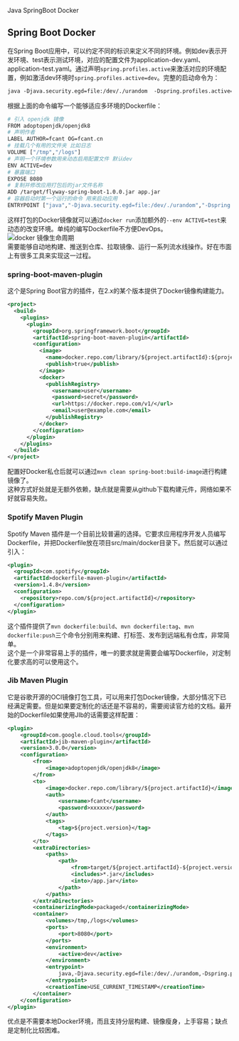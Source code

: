 Java SpringBoot Docker
<a name="dOQqG"></a>
## Spring Boot Docker
在Spring Boot应用中，可以约定不同的标识来定义不同的环境。例如dev表示开发环境、test表示测试环境，对应的配置文件为application-dev.yaml、application-test.yaml。通过声明`spring.profiles.active`来激活对应的环境配置，例如激活dev环境时`spring.profiles.active=dev`。完整的启动命令为：
```bash
java -Djava.security.egd=file:/dev/./urandom  -Dspring.profiles.active=dev -jar spring-boot-app.jar 
```
根据上面的命令编写一个能够适应多环境的Dockerfile：
```dockerfile
# 引入 openjdk 镜像
FROM adoptopenjdk/openjdk8
# 声明作者
LABEL AUTHOR=fcant OG=fcant.cn
# 挂载几个有用的文件夹 比如日志
VOLUME ["/tmp","/logs"]
# 声明一个环境参数用来动态启用配置文件 默认dev
ENV ACTIVE=dev
# 暴露端口
EXPOSE 8080
# 复制并修改应用打包后的jar文件名称
ADD /target/flyway-spring-boot-1.0.0.jar app.jar
# 容器启动时第一个运行的命令 用来启动应用
ENTRYPOINT ["java","-Djava.security.egd=file:/dev/./urandom","-Dspring.profiles.active=${ACTIVE}","-jar","app.jar"]
```
这样打包的Docker镜像就可以通过`docker run`添加额外的`--env ACTIVE=test`来动态的改变环境。单纯的编写Dockerfile不方便DevOps。<br />![docker 镜像生命周期](https://cdn.nlark.com/yuque/0/2021/png/396745/1620366985146-b54fa221-5957-414b-9b4a-b9251812845e.png#clientId=u89e100f1-3332-4&from=ui&id=uff36793f&originHeight=412&originWidth=791&originalType=binary&ratio=1&rotation=0&showTitle=true&size=134405&status=done&style=shadow&taskId=uf61f49dd-389c-45a4-b694-76443b43a66&title=docker%20%E9%95%9C%E5%83%8F%E7%94%9F%E5%91%BD%E5%91%A8%E6%9C%9F "docker 镜像生命周期")<br />需要能够自动地构建、推送到仓库、拉取镜像、运行一系列流水线操作。好在市面上有很多工具来实现这一过程。
<a name="hakOs"></a>
### spring-boot-maven-plugin
这个是Spring Boot官方的插件，在2.x的某个版本提供了Docker镜像构建能力。
```xml
<project>
  <build>
    <plugins>
      <plugin>
        <groupId>org.springframework.boot</groupId>
        <artifactId>spring-boot-maven-plugin</artifactId>
        <configuration>
          <image>
            <name>docker.repo.com/library/${project.artifactId}:${project.version}</name>
            <publish>true</publish>
          </image>
          <docker>
            <publishRegistry>
              <username>user</username>
              <password>secret</password>
              <url>https://docker.repo.com/v1/</url>
              <email>user@example.com</email>
            </publishRegistry>
          </docker>
        </configuration>
      </plugin>
    </plugins>
  </build>
</project>
```
配置好Docker私仓后就可以通过`mvn clean spring-boot:build-image`进行构建镜像了。<br />这种方式好处就是无额外依赖，缺点就是需要从github下载构建元件，网络如果不好就容易失败。
<a name="RnPet"></a>
### Spotify Maven Plugin
Spotify Maven 插件是一个目前比较普遍的选择。它要求应用程序开发人员编写Dockerfile，并把Dockerfile放在项目src/main/docker目录下。然后就可以通过引入：
```xml
<plugin>
  <groupId>com.spotify</groupId>
  <artifactId>dockerfile-maven-plugin</artifactId>
  <version>1.4.8</version>
  <configuration>
    <repository>repo.com/${project.artifactId}</repository>
  </configuration>
</plugin>
```
这个插件提供了`mvn dockerfile:build`、`mvn dockerfile:tag`、`mvn dockerfile:push`三个命令分别用来构建、打标签、发布到远端私有仓库，非常简单。<br />这个是一个非常容易上手的插件，唯一的要求就是需要会编写Dockerfile，对定制化要求高的可以使用这个。
<a name="WRAuE"></a>
### Jib Maven Plugin
它是谷歌开源的OCI镜像打包工具，可以用来打包Docker镜像，大部分情况下已经满足需要。但是如果要定制化的话还是不容易的，需要阅读官方给的文档。最开始的Dockerfile如果使用JIb的话需要这样配置：
```xml
<plugin>
    <groupId>com.google.cloud.tools</groupId>
    <artifactId>jib-maven-plugin</artifactId>
    <version>3.0.0</version>
    <configuration>
        <from>
            <image>adoptopenjdk/openjdk8</image>
        </from>
        <to>
            <image>docker.repo.com/library/${project.artifactId}</image>
            <auth>
                <username>fcant</username>
                <password>xxxxxx</password>
            </auth>
            <tags>
                <tag>${project.version}</tag>
            </tags>
        </to>
        <extraDirectories>
            <paths>
                <path>
                    <from>target/${project.artifactId}-${project.version}.jar</from>
                    <includes>*.jar</includes>
                    <into>/app.jar</into>
                </path>
            </paths>
        </extraDirectories>
        <containerizingMode>packaged</containerizingMode>
        <container>
            <volumes>/tmp,/logs</volumes>
            <ports>
                <port>8080</port>
            </ports>
            <environment>
                <active>dev</active>
            </environment>
            <entrypoint>
                java,-Djava.security.egd=file:/dev/./urandom,-Dspring.profiles.active=${active},-jar,/app.jar
            </entrypoint>
            <creationTime>USE_CURRENT_TIMESTAMP</creationTime>
        </container>
    </configuration>
</plugin>
```
优点是不需要本地Docker环境，而且支持分层构建、镜像瘦身，上手容易；缺点是定制化比较困难。
